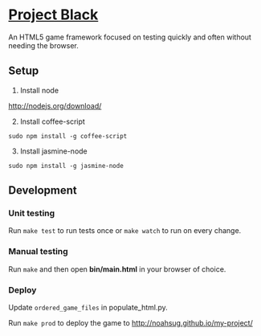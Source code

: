 # [Project Black](http://noahsug.github.io/project-black/)

An HTML5 game framework focused on testing quickly and often without needing the browser.

## Setup

1. Install node

http://nodejs.org/download/

2. Install coffee-script

`sudo npm install -g coffee-script`

3. Install jasmine-node

`sudo npm install -g jasmine-node`

## Development

### Unit testing
Run `make test` to run tests once or `make watch` to run on every change.

### Manual testing
Run `make` and then open **bin/main.html** in your browser of choice.

### Deploy
Update `ordered_game_files` in populate_html.py.

Run `make prod` to deploy the game to http://noahsug.github.io/my-project/